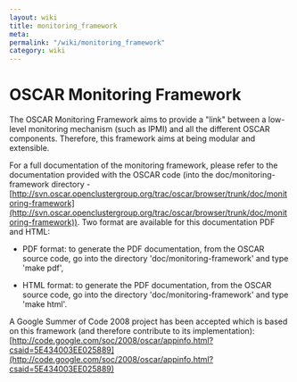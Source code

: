 ```yaml
---
layout: wiki
title: monitoring_framework
meta: 
permalink: "/wiki/monitoring_framework"
category: wiki
---
```

<!-- Name: monitoring_framework -->
<!-- Version: 3 -->
<!-- Author: valleegr -->

# OSCAR Monitoring Framework

The OSCAR Monitoring Framework aims to provide a "link" between a low-level monitoring mechanism (such as IPMI) and all the different OSCAR components. Therefore, this framework aims at being modular and extensible.

For a full documentation of the monitoring framework, please refer to the documentation provided with the OSCAR code (into the doc/monitoring-framework directory - [http://svn.oscar.openclustergroup.org/trac/oscar/browser/trunk/doc/monitoring-framework](http://svn.oscar.openclustergroup.org/trac/oscar/browser/trunk/doc/monitoring-framework)). Two format are available for this documentation PDF and HTML:

- PDF format: to generate the PDF documentation, from the OSCAR source code, go into the directory 'doc/monitoring-framework' and type 'make pdf',

- HTML format: to generate the PDF documentation, from the OSCAR source code, go into the directory 'doc/monitoring-framework' and type 'make html'.

A Google Summer of Code 2008 project has been accepted which is based on this framework (and therefore contribute to its implementation): [http://code.google.com/soc/2008/oscar/appinfo.html?csaid=5E434003EE025889](http://code.google.com/soc/2008/oscar/appinfo.html?csaid=5E434003EE025889)